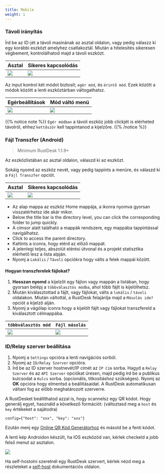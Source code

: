 ```yaml
---
title: Mobile 
weight: 1
---
```


### Távoli irányítás

Írd be az ID-jét a távoli masinának az asztal oldalon, vagy pedig válaszz ki egy korábbi eszközt amelyhez csatlakoztál. Miután a hitelesítés sikeresen végbement, kontrolálhatod majd a távoli eszközt.

| Asztal | Sikeres kapcsolódás |
| --------------- | -------------------------------------------------------- |
| ![](/docs/en/manual/mobile/images/connection_home_en.jpg?width=300px) | ![](/docs/en/manual/mobile/images/connection_en.jpg?width=300px) |

Az input kontrol két módot biztosít; `egér mód`, és `érintő mód`. Ezek között a módok között a lenti eszköztárban váltogathatsz.

| Egérbeállítások | Mód váltó menü |
| --------------- | -------------------------------------------------------- |
| ![](/docs/en/manual/mobile/images/touch_mode_icon_en.png?width=300px) | ![](/docs/en/manual/mobile/images/touch_mode_en.jpg?width=300px) |

{{% notice note %}}
`Egér módban` a távoli eszköz jobb clickjét is elérheted távolról, ehhez˙`kettőször` kell tappintanod a kijelzőre.
{{% /notice %}}

### Fájl Transzfer (Android)

> Minimum RustDesk 1.1.9+

Az eszközlistában az asztal oldalon, válaszd ki az eszközt.

Sokáig nyomd az eszköz nevét, vagy pedig tappints a menüre, és válaszd ki a `Fájl Transzfer` opciót.

| Asztal | Sikeres kapcsolódás |
| --------------- | -------------------------------------------------------- |
| ![](/docs/en/manual/mobile/images/connection_home_file_en.jpg?width=300px) | ![](/docs/en/manual/mobile/images/file_connection_en.jpg?width=300px) |

- Az alap mappa az eszköz Home mappája, a <i class="fas fa-home"></i> ikonra nyomva gyorsan visszatérhetsz ide akár mikor.
- Below the title bar is the directory level, you can click the corresponding folder to jump quickly.
- A címsor alatt található a mappák rendszere, egy mappába tappintással navigálhatsz.
- Click <i class="fas fa-arrow-up"></i> to access the parent directory.
- Kattints a <i class="fas fa-arrow-up"></i> iconra, hogy elérd az előző mappát.
- A jelenlegi teljes, abszolút elérési útvonal és a projekt statisztika elérhető lesz a lista alpján.
- Nyomj a `Lokális` / `Távoli` opciókra hogy válts a felek mappái között.
 
#### Hogyan transzferelek fájlokat?

1. **Hosszan nyomd** a kijelzőt egy fájlon vagy mappán a listában, hogy gyorsan belépj a `többválasztós módba`, ahol több fájlt is kijelölhetsz.
2. Miután kiválasztottad a fájlt, vagy fájlokat, válts a `lokális` / `távoli` oldalakon. Miután váltottál, a RustDesk felajánlja majd a `Másolás ide?` opciót a kijelző alján.
3. Nyomj a vágólap iconra hogy a kijelölt fájlt vagy fájlokat transzfereld a kiválasztott célmappába.

| `többválasztós mód` | `Fájl másolás` |
| --------------- | -------------------------------------------------------- |
| ![](/docs/en/manual/mobile/images/file_multi_select_en.jpg?width=300px) | ![](/docs/en/manual/mobile/images/file_copy_en.jpg?width=300px) |

### ID/Relay szerver beállítása

1. Nyomj a `Settings` opcióra a lenti navigációs sorból.
2. Nyomj az `ID/Relay Szerver` opcióra.
3. Írd be az ID szerver hostnevét/IP címét az `IP Cím` sorba. Hagyd a `Relay Szerver` és az `API Szerver` opciókat üresen, majd pedig írd be a publikus kulcsodat a `Kulcs` sorba. (opcionális, titkosításhoz szükséges). Nyomj az **OK** opcióra hogy elmentsd a beállításaidat. A RustDesk automatikusan váltani fog az előbb meghatározott szerverre.

A RustDesket beállíthatod azzal is, hogy scannelsz egy QR kódot. Hogy generálj egyet, használd a következő formációt: (változtasd meg a `host` és `key` értékeket a sajátodra)

```nolang
config={"host": "xxx", "key": "xxx"}
```
Ezután menj egy [Online QR Kód Generátorhoz](https://www.qr-code-generator.com/) és másold be a fenti kódot.

A lenti kép Androidon készült, ha IOS eszközöd van, kérlek checkeld a jobb felső menut az asztalon.

![](/docs/en/manual/mobile/images/id_setting_en.jpg?width=300px)

Ha self-hostolni szeretnél egy RustDesk szervert, kérlek nézd meg a részleteket a [self-host](/docs/hu/self-host/) dokumentációs oldalon.
